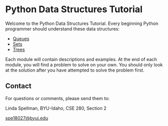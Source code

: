 
# Python Data Structures Tutorial

Welcome to the Python Data Structures Tutorial.  Every beginning Python programmer should understand these data structures:

- [Queues](1-queues.md)
- [Sets](2-sets.md)
- [Trees](3-trees.md)

Each module will contain descriptions and examples.  At the end of each module, you will find a problem to solve on your own.  You should only look at the solution after you have attempted to solve the problem first.

## Contact

For questions or comments, please send them to:

Linda Spellman, BYU-Idaho, CSE 280, Section 2

spe18027@byui.edu
